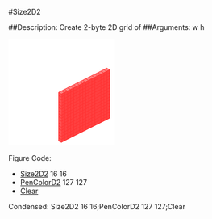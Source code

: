 #Size2D2

##Description: Create 2-byte 2D grid of <width> <height>
##Arguments: w h

![](Size2D2-Iso.png)

Figure Code:
- [Size2D2](Size2D2.md) 16 16
- [PenColorD2](PenColorD2.md) 127 127
- [Clear](Clear.md)

Condensed: Size2D2 16 16;PenColorD2 127 127;Clear

